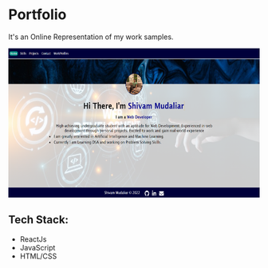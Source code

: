 # Portfolio
It's an Online Representation of my work samples.

<p align="center">
  <kbd><img src="src/Images/portfolio.png" height="300px" width="600px"></kbd>
</p>

## Tech Stack:
- ReactJs
- JavaScript
- HTML/CSS
